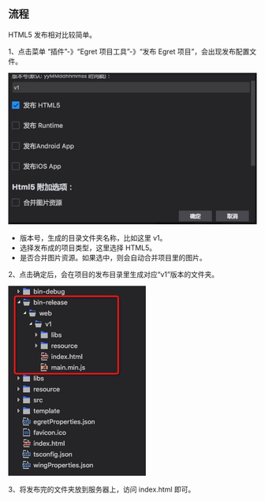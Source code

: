 ## 流程

HTML5 发布相对比较简单。

1、点击菜单 “插件”-》“Egret 项目工具”-》“发布 Egret 项目”，会出现发布配置文件。

![](config.png)

* 版本号，生成的目录文件夹名称，比如这里 v1。
* 选择发布成的项目类型，这里选择 HTML5。
* 是否合并图片资源。如果选中，则会自动合并项目里的图片。

2、点击确定后，会在项目的发布目录里生成对应“v1”版本的文件夹。

![](created.png)

3、将发布完的文件夹放到服务器上，访问 index.html 即可。